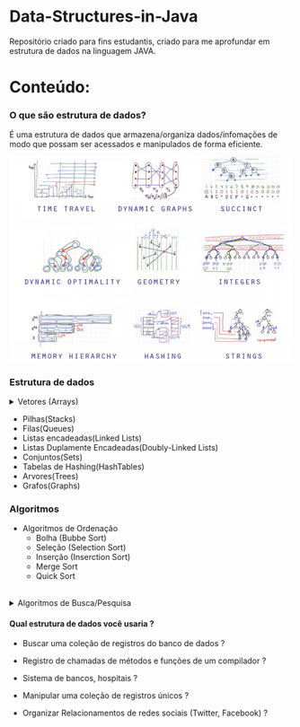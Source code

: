 # Data-Structures-in-Java
Repositório criado para fins estudantis, criado para me aprofundar em estrutura de dados na linguagem JAVA.

# Conteúdo:

### O que são estrutura de dados?
É uma estrutura de dados que armazena/organiza dados/infomações de modo que possam ser acessados e manipulados de forma eficiente.

![Imagem das estruturas de dados](images/estruturaDados.png)



### Estrutura de dados 
   <details>
  <summary>Vetores (Arrays)</summary>
  
  <br>
  
  - **Criação de um Vetor**  
    - Exemplo de criação de um vetor:  
      ```java
      tipo[] novo_array = new tipo[tamanho];
      ```

  - **Iterando um Vetor**  
    - Exemplo de iteração usando um `for`:  
      ```java
      for (int i = 0; i < novo_array.length; i++) {
          // Acessando o elemento do vetor
          System.out.println(novo_array[i]);
      }
      ```

      - Exemplo de iteração usando um `foreach`:
      ```java
      for (tipo elemento : novo_array) {
        // Acessando o elemento do vetor
        System.out.println(elemento);
      }
      ```

   - **Classe Vetor utilizada**

  ```java
    public class Vetor{
    private String[] elementos;
    private int tamanho;

      public Vetor(int capacidade){
          this.elementos = new String[capacidade];
          this.tamanho = 0;
      }
    }
  ```

  - **Adicionando elemento no final do vetor**  

  ```java
     public void adicionaElemento(String elemento) throws Exception{
        //Itera os elementos dentro do array e aumenta o tamanho até o seu limite total
        if(this.tamanho < this.elementos.length){
            this.elementos[this.tamanho] = elemento;
            this.tamanho++;
        }
        else{
            throw new Exception("Vetor já está cheio, não é possivel adicionar mais elementos");
        }
    }
  ```

  - **Verificando a quantidade de elementos no vetor**  
  ```java
    public int tamanho(){
        return this.tamanho;
    }
  ``` 
  - **Imprimindo os elementos do vetor**  
  ```java
    @Override
    public String toString(){
        return "Vetor [elementos=" + Arrays.toString(elementos) 
                        + ", tamanho=" 
                        + tamanho + "]";
    }
  ``` 

  - **Verificando se um elemento existe no vetor**  


  - **Adicionando elemento em qualquer posição**  
  - **Adicionando mais capacidade ao vetor**  
  - **Removendo elemento do vetor**  
  - **Generalizando o tipo dos elementos**  
  - **Definindo o tipo do vetor dinamicamente**

</details>

- Pilhas(Stacks)
- Filas(Queues)
- Listas encadeadas(Linked Lists)
- Listas Duplamente Encadeadas(Doubly-Linked Lists)
- Conjuntos(Sets)
- Tabelas de Hashing(HashTables)
- Arvores(Trees)
- Grafos(Graphs)

### Algoritmos
- Algoritmos de Ordenação
  *  Bolha (Bubbe Sort)
  *  Seleção (Selection Sort)
  *  Inserção (Inserction Sort)
  *  Merge Sort
  *  Quick Sort

<br>

<details>
  <summary>Algoritmos de Busca/Pesquisa</summary>

  ### Busca Sequencial
  - Percorre a lista elemento por elemento até encontrar o valor desejado ou atingir o final da lista.
  - Ideal para listas pequenas ou não ordenadas.

    ### Métodos de Busca sequencial no Vetor
  - **Elemento Existe no Vetor (com ForEach):**
    ```java
    //Tipo da variavel do parametro pode ser qualquer tipo de dado, desde que seja do mesmo tipo do array que está sendo buscado.
    public boolean elementoExisteNoVetorForEach(String elemento) {
        for (String item : elementos) {
            if (item.equals(elemento.toLowerCase())) {
                return true;
            }
        }
        return false;
    }
    ```
    - Verifica se um elemento existe no vetor usando um laço `for-each`.
    - Retorna `true` se o elemento for encontrado, caso contrário, `false`.

  - **Elemento Existe no Vetor (com For):**
    ```java
    //Tipo da variavel do parametro pode ser qualquer tipo de dado, desde que seja do mesmo tipo do array que está sendo buscado.
    public int elementoExisteNoVetorFor(String elemento) {
        for (int i = 0; i < this.elementos.length; i++) {
            if (elementos[i].equals(elemento)) {
                return i;
            }
        }
        return -1;
    }
    ```
    - Busca o índice do elemento no vetor usando um laço `for`.
    - Retorna o índice do elemento se encontrado, ou `-1` se não existir.

  ### Busca Binária
  - Divide a lista ordenada em metades sucessivas para localizar o elemento desejado.
  - Muito eficiente, com complexidade O(log n), mas exige que a lista esteja previamente ordenada.

</details>




#### Qual estrutura de dados você usaria ?

- Buscar uma coleção de registros do banco de dados ?

- Registro de chamadas de métodos e funções de um compilador ?

- Sistema de bancos, hospitais ?

- Manipular uma coleção de registros únicos ?

- Organizar Relacionamentos de redes sociais (Twitter, Facebook) ?
